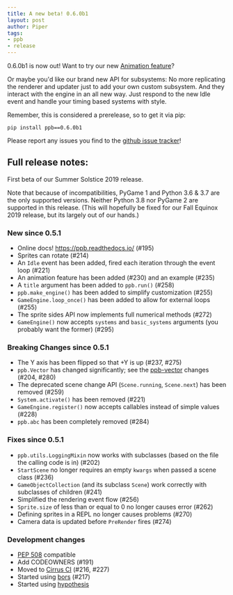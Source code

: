```yaml
---
title: A new beta! 0.6.0b1
layout: post
author: Piper
tags: 
- ppb
- release
---
```


0.6.0b1 is now out! Want to try our new [Animation feature](https://ppb.readthedocs.io/en/latest/reference/features/animation.html)?

Or maybe you'd like our brand new API for subsystems: No more replicating the renderer and
updater just to add your own custom subsystem. And they interact with the engine in an all
new way. Just respond to the new Idle event and handle your timing based systems with
style.

Remember, this is considered a prerelease, so to get it via pip:

    pip install ppb==0.6.0b1
    
Please report any issues you find to the [github issue tracker](https://github.com/ppb/pursuedpybear/issues)!

## Full release notes:

First beta of our Summer Solstice 2019 release.

Note that because of incompatibilities, PyGame 1 and Python 3.6 & 3.7 are the only supported
versions. Neither Python 3.8 nor PyGame 2 are supported in this release. (This will hopefully
be fixed for our Fall Equinox 2019 release, but its largely out of our hands.)

### New since 0.5.1

* Online docs! https://ppb.readthedocs.io/ (#195)
* Sprites can rotate (#214)
* An `Idle` event has been added, fired each iteration through the event loop (#221)
* An animation feature has been added (#230) and an example (#235)
* A `title` argument has been added to `ppb.run()` (#258)
* `ppb.make_engine()` has been added to simplify customization (#255)
* `GameEngine.loop_once()` has been added to allow for external loops (#255)
* The sprite sides API now implements full numerical methods (#272)
* `GameEngine()` now accepts `systems` and `basic_systems` arguments (you probably want the former) (#295)

### Breaking Changes since 0.5.1

* The Y axis has been flipped so that +Y is up (#237, #275)
* `ppb.Vector` has changed significantly; see the [ppb-vector](https://github.com/ppb/ppb-vector/releases) changes (#204, #280)
* The deprecated scene change API (`Scene.running`, `Scene.next`) has been removed (#259)
* `System.activate()` has been removed (#221)
* `GameEngine.register()` now accepts callables instead of simple values (#228)
* `ppb.abc` has been completely removed (#284)

### Fixes since 0.5.1

* `ppb.utils.LoggingMixin` now works with subclasses (based on the file the calling code is in) (#202)
* `StartScene` no longer requires an empty `kwargs` when passed a scene class (#236)
* `GameObjectCollection` (and its subclass `Scene`) work correctly with subclasses of children (#241)
* Simplified the rendering event flow (#256)
* `Sprite.size` of less than or equal to 0 no longer causes error (#262)
* Defining sprites in a REPL no longer causes problems (#270)
* Camera data is updated before `PreRender` fires (#274)

### Development changes

* [PEP 508](https://www.python.org/dev/peps/pep-0508/) compatible
* Add CODEOWNERS (#191)
* Moved to [Cirrus CI](https://cirrus-ci.org/) (#216, #227)
* Started using [bors](https://bors.tech/) (#217)
* Started using [hypothesis](https://hypothesis.works/)
